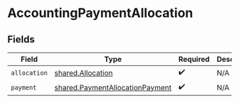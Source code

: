 # AccountingPaymentAllocation


## Fields

| Field                                                                                     | Type                                                                                      | Required                                                                                  | Description                                                                               |
| ----------------------------------------------------------------------------------------- | ----------------------------------------------------------------------------------------- | ----------------------------------------------------------------------------------------- | ----------------------------------------------------------------------------------------- |
| `allocation`                                                                              | [shared.Allocation](../../../sdk/models/shared/allocation.md)                             | :heavy_check_mark:                                                                        | N/A                                                                                       |
| `payment`                                                                                 | [shared.PaymentAllocationPayment](../../../sdk/models/shared/paymentallocationpayment.md) | :heavy_check_mark:                                                                        | N/A                                                                                       |